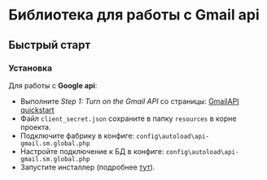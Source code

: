 # Библиотека для работы с Gmail api

## Быстрый старт

### Установка
Для работы с **Google api**:  
- Выполните *Step 1: Turn on the Gmail API* со страницы: 
[GmailAPI quickstart](https://developers.google.com/gmail/api/quickstart/php "Gmail API PHP Quickstart ")  
- Файл `client_secret.json` сохраните в папку `resources` в корне проекта.  
- Подключите фабрику в конфиге: `config\autoload\api-gmail.sm.global.php`  
- Настройте подключение к БД в конфиге: `config\autoload\api-gmail.sm.global.php`  
- Запустите инсталлер (подробнее [тут](https://github.com/avz-cmf/zaboy-installer#Запуск-установщиков "Запуск инсталлера")).



